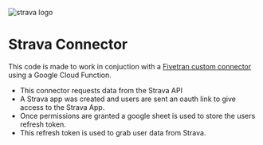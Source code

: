![strava logo](https://cdn.iconscout.com/icon/free/png-128/strava-2752062-2284879.png)
# Strava Connector
This code is made to work in conjuction with a [Fivetran custom connector](https://fivetran.com/docs/functions/google-cloud-functions#googlecloudfunctions) using a Google Cloud Function. 

- This connector requests data from the Strava API
- A Strava app was created and users are sent an oauth link to give access to the Strava App.
- Once permissions are granted a google sheet is used to store the users refresh token. 
- This refresh token is used to grab user data from Strava.